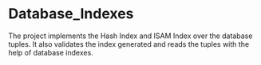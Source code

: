 Database_Indexes
================

The project implements the Hash Index and ISAM Index over the database tuples. It also validates the index generated and reads the tuples with the help of database indexes.
